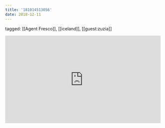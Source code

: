 ```yaml
---
title: '181014513056'
date: 2018-12-11
---
```

tagged: [[Agent Fresco]], [[iceland]], [[guest:zuzia]]
<iframe allow="accelerometer; autoplay; clipboard-write; encrypted-media; gyroscope; picture-in-picture" allowfullscreen="" frameborder="0" height="281" id="youtube_iframe" src="https://www.youtube.com/embed/1VmNTl6JvDY?feature=oembed&amp;enablejsapi=1&amp;origin=https://safe.txmblr.com&amp;wmode=opaque" width="500"></iframe>